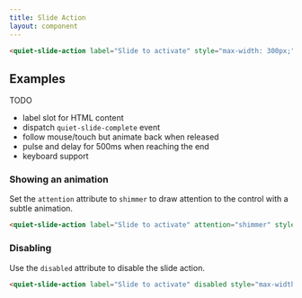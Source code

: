 ```yaml
---
title: Slide Action
layout: component
---
```


```html {.example}
<quiet-slide-action label="Slide to activate" style="max-width: 300px;"></quiet-slide-action>
```

## Examples

TODO

- label slot for HTML content
- dispatch `quiet-slide-complete` event
- follow mouse/touch but animate back when released
- pulse and delay for 500ms when reaching the end
- keyboard support


### Showing an animation

Set the `attention` attribute to `shimmer` to draw attention to the control with a subtle animation.

```html {.example}
<quiet-slide-action label="Slide to activate" attention="shimmer" style="max-width: 300px;"></quiet-slide-action>
```

### Disabling

Use the `disabled` attribute to disable the slide action.

```html {.example}
<quiet-slide-action label="Slide to activate" disabled style="max-width: 300px;"></quiet-slide-action>
```